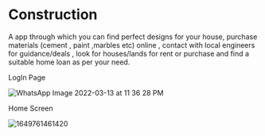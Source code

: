 # Construction

A app through which you can find perfect designs for your house, purchase materials (cement , 
paint ,marbles etc) online , contact with local engineers for guidance/deals , look for houses/lands for rent or purchase 
and find a suitable home loan as per your need.

LogIn Page

![WhatsApp Image 2022-03-13 at 11 36 28 PM](https://user-images.githubusercontent.com/84534408/160271133-efe9bb92-442e-4cf0-bd8e-d9c7a6e4ba8a.jpeg)

Home Screen

![1649761461420](https://user-images.githubusercontent.com/84534408/162947248-5aaa73ae-2911-47db-8da1-5f46eb22ad04.jpg)

